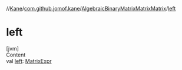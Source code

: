 //[Kane](../../index.md)/[com.github.jomof.kane](../index.md)/[AlgebraicBinaryMatrixMatrixMatrix](index.md)/[left](left.md)



# left  
[jvm]  
Content  
val [left](left.md): [MatrixExpr](../-matrix-expr/index.md)  



